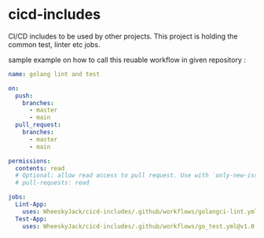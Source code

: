 # cicd-includes
CI/CD includes to be used by other projects. This project is holding the common test, linter etc jobs.

sample example on how to call this reuable workflow in given repository : 

```yml
name: golang lint and test

on:
  push:
    branches:
      - master
      - main
  pull_request:
    branches:
      - master
      - main

permissions:
  contents: read
  # Optional: allow read access to pull request. Use with `only-new-issues` option.
  # pull-requests: read

jobs:
  Lint-App:
    uses: WheeskyJack/cicd-includes/.github/workflows/golangci-lint.yml@v1.0.0
  Test-App:
    uses: WheeskyJack/cicd-includes/.github/workflows/go_test.yml@v1.0.0

```
